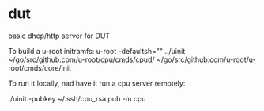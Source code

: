 # dut
basic dhcp/http server for DUT

To build a u-root initramfs:
u-root -defaultsh=""  ../uinit ~/go/src/github.com/u-root/cpu/cmds/cpud/ ~/go/src/github.com/u-root/u-root/cmds/core/init

To run it locally, nad have it run a cpu server remotely:

./uinit -pubkey ~/.ssh/cpu_rsa.pub  -m cpu
